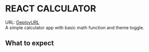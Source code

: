 # REACT CALCULATOR
URL: [DeployURL](https://hienhhcc-calculator.web.app/)  
A simple calculator app with basic math function and theme toggle.

## What to expect
